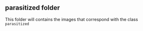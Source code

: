 ## parasitized folder

This folder will contains the images that correspond with the class `parasitized`